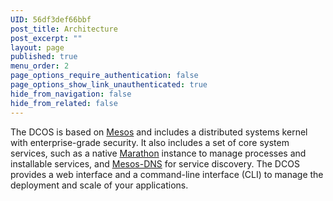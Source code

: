 ```yaml
---
UID: 56df3def66bbf
post_title: Architecture
post_excerpt: ""
layout: page
published: true
menu_order: 2
page_options_require_authentication: false
page_options_show_link_unauthenticated: true
hide_from_navigation: false
hide_from_related: false
---
```

<p>The DCOS is based on <a href="http://mesos.apache.org/" target="_blank">Mesos</a> and includes a distributed systems kernel with enterprise-grade security. It also includes a set of core system services, such as a native <a href="../../manage-service/marathon/">Marathon</a> instance to manage processes and installable services, and <a href="https://docs.mesosphere.com/administration/service-discovery/overview/">Mesos-DNS</a> for service discovery. The DCOS provides a web interface and a command-line interface (CLI) to manage the deployment and scale of your applications.</p>